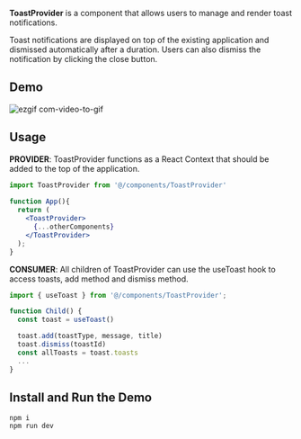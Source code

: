 **ToastProvider** is a component that allows users to manage and render toast notifications.

Toast notifications are displayed on top of the existing application and dismissed automatically after a duration. Users can also dismiss the notification by clicking the close button.

## Demo

![ezgif com-video-to-gif](https://github.com/thaonp279/toast/assets/77321721/c6295602-fdf3-4335-9752-7c1ba9732948)

## Usage
**PROVIDER**: ToastProvider functions as a React Context that should be added to the top of the application.

```jsx
import ToastProvider from '@/components/ToastProvider'
  
function App(){
  return (
    <ToastProvider>
      {...otherComponents}
    </ToastProvider>
  );
}

```

**CONSUMER**: All children of ToastProvider can use the useToast hook to access toasts, add method and dismiss method.
```jsx
import { useToast } from '@/components/ToastProvider';

function Child() {
  const toast = useToast()

  toast.add(toastType, message, title)
  toast.dismiss(toastId)
  const allToasts = toast.toasts
  ...
}
```

## Install and Run the Demo
```
npm i
npm run dev
```
